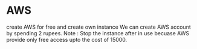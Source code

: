 # AWS
create  AWS for free and create own instance
We can create AWS account by spending 2 rupees.
Note :
Stop the instance after in use becuase AWS provide only free access upto the cost of 15000.
